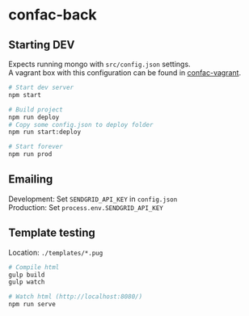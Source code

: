 confac-back
===========

Starting DEV
------------

Expects running mongo with `src/config.json` settings.  
A vagrant box with this configuration can be found in [confac-vagrant][confac-vagrant].

```bash
# Start dev server
npm start

# Build project
npm run deploy
# Copy some config.json to deploy folder
npm run start:deploy

# Start forever
npm run prod
```

Emailing
--------

Development: Set `SENDGRID_API_KEY` in `config.json`  
Production: Set `process.env.SENDGRID_API_KEY`  


Template testing
----------------

Location: `./templates/*.pug`

```bash
# Compile html
gulp build
gulp watch

# Watch html (http://localhost:8080/)
npm run serve
```

[confac-vagrant]: https://github.com/be-pongit/confac-vagrant
